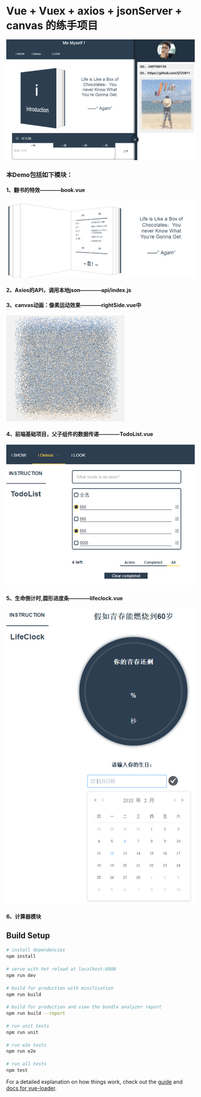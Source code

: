 # Vue + Vuex + axios + jsonServer + canvas 的练手项目
![主页](https://github.com/lj723911/My-zone/blob/master/screenshots/1.png?raw=true)

### 本Demo包括如下模块：

#### 1、翻书的特效————book.vue<br>
![翻书](https://github.com/lj723911/My-zone/blob/master/screenshots/2.png?raw=true)
#### 2、Axios的API，调用本地json————api/index.js<br>
#### 3、canvas动画：像素运动效果————rightSide.vue中<br>
![像素](https://github.com/lj723911/My-zone/blob/master/screenshots/particles.gif?raw=true)
#### 4、前端基础项目，父子组件的数据传递————TodoList.vue<br>
![任务](https://github.com/lj723911/My-zone/blob/master/screenshots/3.png?raw=true)
#### 5、生命倒计时,圆形进度条————lifeclock.vue<br>
![倒计时](https://github.com/lj723911/My-zone/blob/master/screenshots/4.png?raw=true)
#### 6、计算器模块<br>

> 

## Build Setup

``` bash
# install dependencies
npm install

# serve with hot reload at localhost:8080
npm run dev

# build for production with minification
npm run build

# build for production and view the bundle analyzer report
npm run build --report

# run unit tests
npm run unit

# run e2e tests
npm run e2e

# run all tests
npm test
```

For a detailed explanation on how things work, check out the [guide](http://vuejs-templates.github.io/webpack/) and [docs for vue-loader](http://vuejs.github.io/vue-loader).
